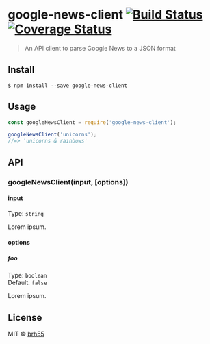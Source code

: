 # google-news-client [![Build Status](https://travis-ci.org/brh55/google-news-client.svg?branch=master)](https://travis-ci.org/brh55/google-news-client) [![Coverage Status](https://coveralls.io/repos/github/brh55/google-news-client/badge.svg?branch=master)](https://coveralls.io/github/brh55/google-news-client?branch=master)

> An API client to parse Google News to a JSON format


## Install

```
$ npm install --save google-news-client
```


## Usage

```js
const googleNewsClient = require('google-news-client');

googleNewsClient('unicorns');
//=> 'unicorns & rainbows'
```


## API

### googleNewsClient(input, [options])

#### input

Type: `string`

Lorem ipsum.

#### options

##### foo

Type: `boolean`<br>
Default: `false`

Lorem ipsum.


## License

MIT © [brh55](https://github.com/brh55/google-news-client)
